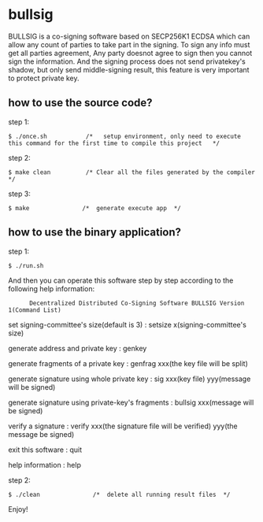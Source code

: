 # bullsig
BULLSIG is a co-signing software based on SECP256K1 ECDSA which can allow any count of parties to take part in the signing.  To sign any info must get all parties agreement, Any party doesnot agree to sign then you cannot sign the information. And the signing process does not send privatekey's shadow, but only send middle-signing result, this feature is very important to protect private key.  




how to use the source code?
-------------------------------------------


step 1: 
 
    $ ./once.sh           /*   setup environment, only need to execute this command for the first time to compile this project   */


step 2:

    $ make clean          /* Clear all the files generated by the compiler */

step 3:

    $ make               /*  generate execute app  */



how to use the binary application?
-------------------------------------------


step 1: 
 
    $ ./run.sh           


And then you can operate this software step by step according to the following help information:


          Decentralized Distributed Co-Signing Software BULLSIG Version 1(Command List)

set signing-committee's size(default is 3)             : setsize x(signing-committee's size)

generate address and private key                       : genkey

generate fragments of a private key                    : genfrag xxx(the key file will be split)

generate signature using whole private key             : sig xxx(key file)  yyy(message will be signed)

generate signature using private-key's fragments       : bullsig xxx(message will be signed)

verify a signature                                     : verify xxx(the signature file will be verified) yyy(the message be signed)

exit this software                                     : quit

help information                                       : help




step 2:

    $ ./clean               /*  delete all running result files  */    

Enjoy!
